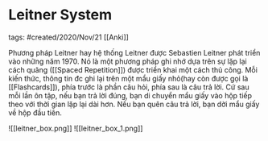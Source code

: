 # Leitner System

tags: #created/2020/Nov/21
[[Anki]]

Phương pháp Leitner hay hệ thống Leitner được Sebastien Leitner phát triển vào những năm 1970. Nó là một phương pháp ghi nhớ dựa trên sự lặp lại cách quãng ([[Spaced Repetition]]) được triển khai một cách thủ công. Mỗi kiến thức, thông tin đc ghi lại trên một mẩu giấy nhỏ(hay còn được gọi là [[Flashcards]]), phía trước là phần câu hỏi, phía sau là câu trả lời. Cứ sau mỗi lần ôn tập, nếu bạn trả lời đúng, bạn di chuyển mẩu giấy vào hộp tiếp theo với thời gian lặp lại dài hơn. Nếu bạn quên câu trả lời, bạn dời mẩu giấy về hộp đầu tiên.

![[leitner_box.png]]
![[leitner_box_1.png]]